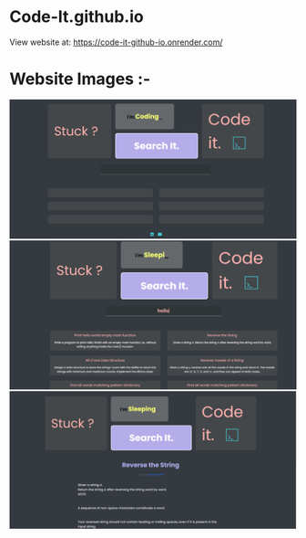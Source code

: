 # Code-It.github.io
View website at: https://code-it-github-io.onrender.com/ 

# Website Images :-
![Website front image](img2.png)
![Website questions](img3.png)
![Website question page](img1.png)
